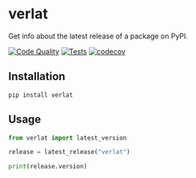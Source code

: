 # verlat

Get info about the latest release of a package on PyPI.

[![Code Quality](https://github.com/aahnik/verlat/actions/workflows/quality.yml/badge.svg)](https://github.com/aahnik/verlat/actions/workflows/quality.yml)
[![Tests](https://github.com/aahnik/verlat/actions/workflows/test.yml/badge.svg)](https://github.com/aahnik/verlat/actions/workflows/test.yml)
[![codecov](https://codecov.io/gh/aahnik/verlat/branch/main/graph/badge.svg?token=RO18ZS775L)](https://codecov.io/gh/aahnik/verlat)

## Installation

```shell
pip install verlat
```

## Usage

```python
from verlat import latest_version

release = latest_release("verlat")

print(release.version)
```
